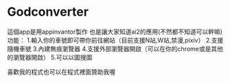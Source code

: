 # Godconverter

這個app是用appinvantor製作
也是讓大家知道ai2的應用(不然都不知道可以幹嘛)
功能：
1.輸入你的車號即可帶你前往網站（目前支援N站,W站,禁漫,pixiv）
2.支援隨機車號
3.內建無痕瀏覽器
4.支援外部瀏覽器開啟（可以在你的chrome或是其他的瀏覽器開啟）
5.可以以圖搜圖

喜歡我的程式也可以在程式裡面贊助我喔
